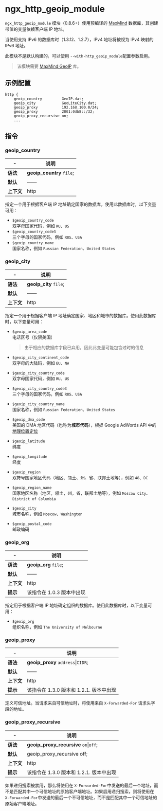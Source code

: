 # ngx_http_geoip_module

​`ngx_http_geoip_module`​ 模块（0.8.6+）使用预编译的 [MaxMind](http://www.maxmind.com/) 数据库，其创建带值的变量依赖客户端 IP 地址。

当使用支持 IPv6 的数据库时（1.3.12、1.2.7），IPv4 地址将被视为 IPv4 映射的 IPv6 地址。

此模块不是默认构建的，可以使用 `--with-http_geoip_module`​ 配置参数启用。

> 该模块需要 [MaxMind GeoIP](http://www.maxmind.com/app/c) 库。

## 示例配置

```
http {
    geoip_country         GeoIP.dat;
    geoip_city            GeoLiteCity.dat;
    geoip_proxy           192.168.100.0/24;
    geoip_proxy           2001:0db8::/32;
    geoip_proxy_recursive on;
    ...
```

## 指令

### geoip\_country

|-|说明|
| ---| ------|
|**语法**|**geoip_country** `file`​;|
|**默认**|——|
|**上下文**|http|

指定一个用于根据客户端 IP 地址确定国家的数据库。使用此数据库时，以下变量可用：

* ​`$geoip_country_code`​  
  双字母国家代码，例如 `RU`​、`US`​
* ​`$geoip_country_code3`​  
  三个字母的国家代码，例如 `RUS`​、`USA`​
* ​`$geoip_country_name`​  
  国家名称，例如 `Russian Federation`​、`United States`​

### geoip\_city

|-|说明|
| ---| ------|
|**语法**|**geoip_city** `file`​;|
|**默认**|——|
|**上下文**|http|

指定一个用于根据客户端 IP 地址确定国家、地区和城市的数据库。使用此数据库时，以下变量可用：

* ​`$geoip_area_code`​  
  电话区号（仅限美国）

  > 由于相应的数据库字段已弃用，因此此变量可能包含过时的信息
  >
* ​`$geoip_city_continent_code`​  
  双字母的大陆码，例如 `EU`​、`NA`​
* ​`$geoip_city_country_code`​  
  双字母国家代码，例如 `RU`​、`US`​
* ​`$geoip_city_country_code3`​  
  三个字母的国家代码，例如 `RUS`​、`USA`​
* ​`$geoip_city_country_name`​  
  国家名称，例如 `Russian Federation`​、`United States`​
* ​`$geoip_dma_code`​  
  美国的 DMA 地区代码（也称为**城市代码**），根据 Google AdWords API 中的[地理位置定位](https://developers.google.com/adwords/api/docs/appendix/cities-DMAregions)
* ​`$geoip_latitude`​  
  纬度
* ​`$geoip_longitude`​  
  经度
* ​`$geoip_region`​  
  双符号国家地区代码（地区、领土、州、省、联邦土地等），例如 `48`​、`DC`​
* ​`$geoip_region_name`​  
  国家地区名称（地区，领土，州，省，联邦土地等），例如 `Moscow City`​、`District of Columbia`​
* ​`$geoip_city`​  
  城市名称，例如 `Moscow`​、`Washington`​
* ​`$geoip_postal_code`​  
  邮政编码

### geoip\_org

|-|说明|
| ---| ---------------------------|
|**语法**|**geoip_org** `file`​;|
|**默认**|——|
|**上下文**|http|
|**提示**|该指令在 1.0.3 版本中出现|

指定用于根据客户端 IP 地址确定组织的数据库。使用此数据库时，以下变量可用：

* ​`$geoip_org`​  
  组织名称，例如 `The University of Melbourne`​

### geoip\_proxy

|-|说明|
| ---| -----------------------------------------|
|**语法**|**geoip_proxy** `address`​\|`CIDR`​;|
|**默认**|——|
|**上下文**|http|
|**提示**|该指令在 1.3.0 版本和 1.2.1. 版本中出现|

定义可信地址。当请求来自可信地址时，将使用来自 `X-Forwarded-For`​ 请求头字段的地址。

### geoip\_proxy\_recursive

|-|说明|
| ---| -----------------------------------------|
|**语法**|**geoip_proxy_recursive** `on`​\|`off`​;|
|**默认**|geoip\_proxy\_recursive off;|
|**上下文**|http|
|**提示**|该指令在 1.3.0 版本和 1.2.1. 版本中出现|

如果递归搜索被禁用，那么将使用在 `X-Forwarded-For`​ 中发送的最后一个地址，而不是匹配其中一个可信地址的原始客户端地址。如果启用递归搜索，则将使用在 `X-Forwarded-For`​ 中发送的最后一个不可信地址，而不是匹配其中一个可信地址的原始客户端地址。
